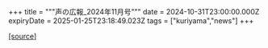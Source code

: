 +++
title = """声の広報_2024年11月号"""
date = 2024-10-31T23:00:00.000Z
expiryDate = 2025-01-25T23:18:49.023Z
tags = ["kuriyama","news"]
+++


[[source]](https://www.town.kuriyama.hokkaido.jp/site/koho/29277.html)
